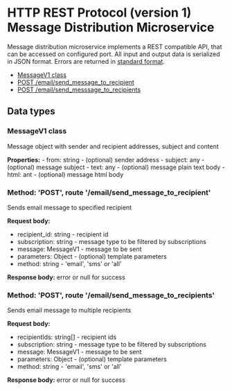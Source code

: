# HTTP REST Protocol (version 1) <br> Message Distribution Microservice

Message distribution microservice implements a REST compatible API, that can be accessed on configured port.
All input and output data is serialized in JSON format. Errors are returned in [standard format]().

* [MessageV1 class](#class1)
* [POST /email/send_message_to_recipient](#operation1)
* [POST /email/send_messsage_to_recipients](#operation2)

## Data types

### <a name="class2"></a> MessageV1 class

Message object with sender and recipient addresses, subject and content

**Properties:**
    - from: string - (optional) sender address
    - subject: any - (optional) message subject
    - text: any - (optional) message plain text body 
    - html: ant - (optional) message html body


### <a name="operation1"></a> Method: 'POST', route '/email/send\_message\_to_recipient'

Sends email message to specified recipient

**Request body:** 
- recipient_id: string - recipient id
- subscription: string - message type to be filtered by subscriptions
- message: MessageV1 - message to be sent
- parameters: Object - (optional) template parameters
- method: string - 'email', 'sms' or 'all'

**Response body:**
error or null for success

### <a name="operation2"></a> Method: 'POST', route '/email/send\_message\_to_recipients'

Sends email message to multiple recipients

**Request body:** 
- recipientIds: string[] - recipient ids
- subscription: string - message type to be filtered by subscriptions
- message: MessageV1 - message to be sent
- parameters: Object - (optional) template parameters
- method: string - 'email', 'sms' or 'all'

**Response body:**
error or null for success
